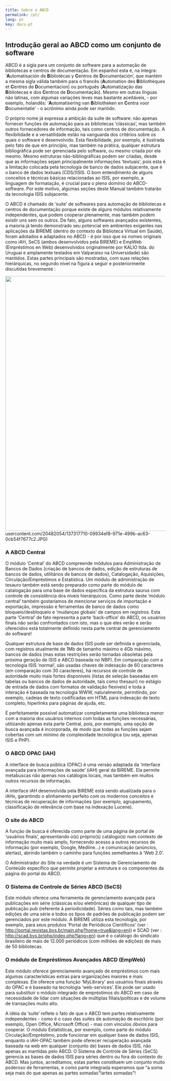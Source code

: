 ```yaml
---
title: Sobre o ABCD
permalink: /pt/
lang: pt
key: docs-pt
---
```


## Introdução geral ao ABCD como um conjunto de software

ABCD é a sigla para um conjunto de software para a automação de bibliotecas e centros de documentação. Em espanhol esta é, na íntegra: ‘**A**utomatisación de **B**ibliotécas y **C**entros de **D**ocumentación’, que mantém a mesma sigla válida também para o francês (**A**utomation des **B**ibliothèques et **C**entres de **D**ocumentacion) ou português (**A**utomatização das **B**ibliotecas e dos **C**entros de **D**ocumentação). Mesmo em outras línguas não latinas, com algumas variações leves mas bastante aceitáveis, - por exemplo, holandês: ‘**A**utomatisering van **B**ibliotheken en **C**entra voor **D**ocumentatie’ - o acrônimo ainda pode ser mantido.

O próprio nome já expressa a ambição da suíte de software: não apenas fornecer funções de automação para as bibliotecas ‘clássicas’, mas também outros fornecedores de informação, tais como centros de documentação. A flexibilidade e a versatilidade estão na vanguarda dos critérios sobre os quais o software é desenvolvido. Esta flexibilidade, por exemplo, é ilustrada pelo fato de que em princípio, mas também na prática, qualquer estrutura bibliográfica pode ser gerenciada pelo software, ou mesmo criada por ele mesmo. Mesmo estruturas não-bibliográficas podem ser criadas, desde que as informações sejam principalmente informações ‘textuais’, pois esta é a limitação colocada pela tecnologia de banco de dados subjacente, que é o banco de dados textuais (CDS/)ISIS. O bom entendimento de alguns conceitos e técnicas básicas relacionadas ao ISIS, por exemplo, a linguagem de formatação, é crucial para o pleno domínio do ABCD-software. Por este motivo, algumas seções deste Manual também tratarão da tecnologia ISIS subjacente.

O ABCD é chamado de ‘suite’ de softwares para automação de bibliotecas e centros de documentação porque existe de alguns módulos relativamente independentes, que podem cooperar plenamente, mas também podem existir uns sem os outros. De fato, alguns softwares avançados existentes, a maioria já tendo demonstrado seu potencial em ambientes exigentes nas aplicações da BIREME (dentro do contexto da Biblioteca Virtual em Saúde), foram adotados e adaptados no ABCD - é por isso que os nomes originais como iAH, SeCS (ambos desenvolvidos pela BIREME) e EmpWeb (Empréstimos en Web) desenvolvidos originalmente por KALIO ltda. do Uruguai e amplamente testados em Valparaiso na Universidade) são mantidos. Estas partes principais são mostradas, com suas relações hierárquicas, no segundo nível na figura a seguir e posteriormente discutidas brevemente :

<img src="https://user-images.githubusercontent.com/20482054/137317883-75797ad3-47d5-43f0-b3b7-7c405f646236.JPG" width=800>
usercontent.com/20482054/137317710-09934ef8-971e-499b-ac63-0cb54f7677c2.JPG)

### A ABCD Central

O módulo ‘Central’ do ABCD compreende módulos para Administração de Bancos de Dados (criação de bancos de dados, edição de estruturas de bancos de dados, utilitários de bancos de dados), Catalogação, Aquisições, Circulação/Empréstimos e Estatística. Um módulo de administração de tesauro também está sendo preparado como parte do módulo de catalogação para uma base de dados específica da estrutura saurus com controle de consistência dos níveis hierárquicos. Como parte deste ‘módulo central’ também gostaríamos de mencionar serviços de importação e exportação, impressão e ferramentas de banco de dados como bloqueio/desbloqueio e ‘mudanças globais’ de campos em registros. Esta parte ‘Central’ de fato representa a parte ‘back-office’ do ABCD, os usuários finais não serão confrontados com isto, mas o que eles verão e serão oferecidos está totalmente definido nesta parte central de gerenciamento do software!

Qualquer estrutura de base de dados ISIS pode ser definida e gerenciada, com registros atualmente de 1Mb de tamanho máximo e 4Gb máximo, bancos de dados (mas estas restrições serão tornadas obsoletas pela próxima geração de ISIS e ABCD baseada no NBP). Em comparação com a tecnologia ISIS ‘normal’, são usadas chaves de indexação de 60 caracteres (em comparação com 30 caracteres), há recursos de controle de autoridade muito mais fortes disponíveis (listas de seleção baseadas em tabelas ou bancos de dados de autoridade, tais como thesauri) no estágio de entrada de dados com formatos de validação flexíveis) e toda a interação é baseada na tecnologia WWW, naturalmente, permitindo, por exemplo, cadeias de texto codificadas em HTML para indexação de texto completo, hiperlinks para páginas de ajuda, etc.

É perfeitamente possível automatizar completamente uma biblioteca menor com a maioria dos usuários internos com todas as funções necessárias, utilizando apenas esta parte Central, pois, por exemplo, uma opção de busca avançada é incorporada, de modo que todas as funções sejam cobertas com um mínimo de complexidade tecnológica (ou seja, apenas ISIS e PHP).

### O ABCD OPAC (iAH)

A interface de busca pública (OPAC) é uma versão adaptada da ‘interface avançada para informações de saúde’ (iAH) geral da BIREME. Ela permite metabuscas não apenas nos catálogos locais, mas também em muitos outros recursos de informação.

A interface iAH desenvolvida pela BIREME está sendo atualizada para o iAHx, garantindo o alinhamento perfeito com os modernos conceitos e técnicas de recuperação de informações (por exemplo, agrupamento, classificação de relevância com base na indexação Lucene).

### O site do ABCD

A função de busca é oferecida como parte de uma página de portal de ‘usuários finais’, apresentando o(s) próprio(s) catálogo(s) num contexto de informação muito mais amplo, fornecendo acesso a outros recursos de informação (por exemplo, Google, Medline…) e comunicação (anúncios, alertas), abrindo também o caminho para funções semelhantes à ‘Web 2.0’.

O Administrador do Site na verdade é um Sistema de Gerenciamento de Conteúdo específico que permite projetar a estrutura e os componentes da página do portal do ABCD.

### O Sistema de Controle de Séries ABCD (SeCS)

Este módulo oferece uma ferramenta de gerenciamento avançada para publicações em série (clássicas e/ou eletrônicas) de qualquer tipo de publicação pub (referente à periodicidade). Séries como tais, mas também edições de uma série e todos os tipos de padrões de publicação podem ser gerenciados por este módulo. A BIREME utiliza esta tecnologia, por exemplo, para seus produtos ‘Portal de Periódicos Científicos’ (ver :  [http://portal.revistas.bvs.br/main.php?home=true&lang=en)](http://portal.revistas.bvs.br/main.php?home=true&lang=en)) e SCAD (ver : http://scad.bvs.br/php/index.php?lang=en) que é o catálogo do sindicato brasileiro de mais de 12.000 periódicos (com milhões de edições) de mais de 50 bibliotecas.

### O módulo de Empréstimos Avançados ABCD (EmpWeb)

Este módulo oferece gerenciamento avançado de empréstimos com mais algumas características extras para organizações maiores e mais complexas. Ele oferece uma função ‘MyLibrary’ aos usuários finais através do OPAC e é baseado na tecnologia ‘web-services’. Ele pode ser usado para substituir o módulo integrado de empréstimos do ABCD em caso de necessidade de lidar com situações de múltiplas filiais/políticas e de volume de transações muito alto.

A idéia da ‘suíte’ reflete o fato de que o ABCD tem partes relativamente independentes - como é o caso das suítes de automação de escritório (por exemplo, Open Office, Microsoft Office) - mas com vínculos óbvios para cooperar. O módulo Estatísticas, por exemplo, como parte do módulo Circulação/Empréstimo, pode funcionar em qualquer base de dados ISIS, enquanto o iAH-OPAC também pode oferecer recuperação avançada baseada na web em qualquer (conjunto de) bases de dados ISIS, não apenas as mantidas pelo ABCD. O Sistema de Controle de Séries (SeCS) gerencia as bases de dados ISIS para séries dentro ou fora do contexto do ABCD. Mas juntos, acreditamos, estas partes constituem um conjunto muito poderoso de ferramentas, e como parte integrada esperamos que “a soma seja mais do que apenas as partes somadas”!artes somadas”!  